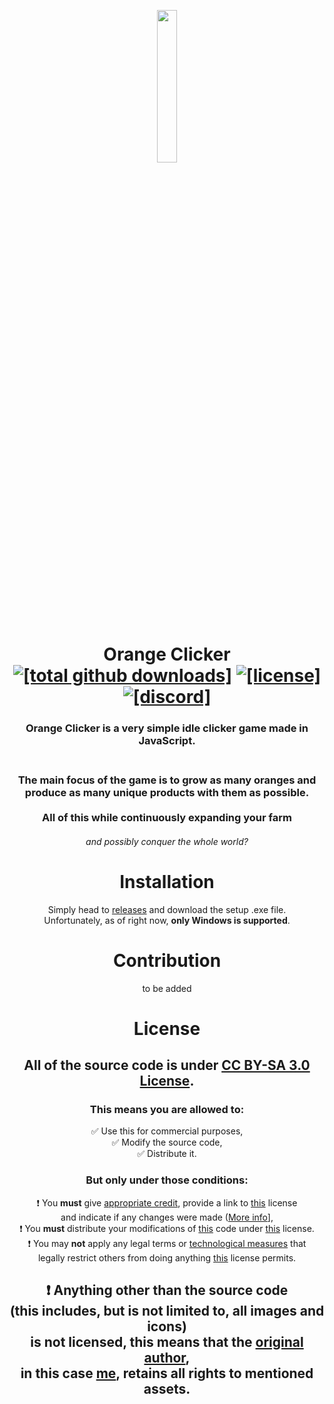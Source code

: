 <div align="center"> 
<p>
  <img width="25%" src="https://raw.githubusercontent.com/18O4/orangeclicker/main/src/img/orangetree.png">
</p>
<h1>Orange Clicker <br>
  <a href="https://github.com/18O4/orangeclicker/releases"><img src="https://img.shields.io/github/downloads/18o4/orangeclicker/total?color=brightgreen&label=Total%20Downloads" alt="[total github downloads]"></a>
  <a href="https://github.com/18O4/orangeclicker/blob/main/LICENSE"><img src="https://img.shields.io/badge/License-CC%20BY--SA%203.0%20License-ff4269" alt="[license]"></a>
  <a href="https://discord.gg/B8C2ngtYd9"><img src="https://img.shields.io/discord/943150957393477632?color=5865f2&label=Discord" alt="[discord]"></a>
</h1>  

### Orange Clicker is a very simple idle clicker game made in JavaScript. <br><br>
<h3>The main focus of the game is to grow as many oranges and <br> 
produce as many unique products with them as possible. <br><br>
All of this while continuously expanding your farm <br>
<h6> and possibly conquer the whole world?</h6></h3>

# Installation
Simply head to [releases](https://github.com/18O4/orangeclicker/releases) and download the setup .exe file. <br>
Unfortunately, as of right now, **only Windows is supported**.

# Contribution
to be added

# License
## All of the source code is under [CC BY-SA 3.0 License](https://github.com/18O4/orangeclicker/blob/main/LICENSE).
### This means you are allowed to:
✅ Use this for commercial purposes, <br>
✅ Modify the source code, <br>
✅ Distribute it. <br>
### But only under those conditions:
❗ You **must** give [appropriate credit](https://wiki.creativecommons.org/wiki/License_Versions#Detailed_attribution_comparison_chart), provide a link to [this](https://github.com/18O4/orangeclicker/blob/main/LICENSE) license <br>and indicate if any changes were made ([More info](https://wiki.creativecommons.org/License_Versions#Modifications_and_adaptations_must_be_marked_as_such)], <br>
❗ You **must** distribute your modifications of [this](https://github.com/18O4/orangeclicker) code under [this](https://github.com/18O4/orangeclicker/blob/main/LICENSE) license. <br>
❗ You may **not** apply any legal terms or [technological measures](https://wiki.creativecommons.org/wiki/License_Versions#Application_of_effective_technological_measures_by_users_of_CC-licensed_works_prohibited) that <br>legally restrict others from doing anything [this](https://github.com/18O4/orangeclicker/blob/main/LICENSE) license permits.

<h2>
❗ Anything other than the source code <br>
(this includes, but is not limited to, all images and icons) <br>
is not licensed, this means that the <a href="https://github.com/18O4">original author</a>, <br>
in this case <a href="https://github.com/18O4">me</a>, retains all rights to mentioned assets.
</h2>
</div>
